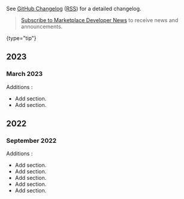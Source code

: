 [//]: # (title: Content Updates)

<!-- Copyright 2000-2022 JetBrains s.r.o. and contributors. Use of this source code is governed by the Apache 2.0 license. -->

See [GitHub Changelog](https://github.com/JetBrains/resharper-devguide/commits/master) ([RSS](https://github.com/JetBrains/resharper-devguide/commits/master.atom)) for a detailed changelog.

> [Subscribe to Marketplace Developer News](https://jb.gg/mp-updates) to receive news and announcements.
>
{type="tip"}

## 2023

### March 2023

Additions
:
- Add [](Features__Code_Inspections.md) section.
- Add [](Platform__Icons.md) section.

## 2022

### September 2022

Additions
:
- Add [](creating_plugin.md) section.
- Add [](running_plugin.md) section.
- Add [](types_of_plugins.md) section.
- Add [](plugin_required_experience.md) section.
- Add [](plugin_alternatives.md) section.
